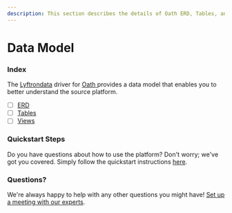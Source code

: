 ```yaml
---
description: This section describes the details of Oath ERD, Tables, and Views.
---
```


# Data Model

### Index

The  [Lyftrondata](https://www.lyftrondata.com/) driver for [Oath](https://www.lyftrondata.com/integration/oath/)[ ](https://www.lyftrondata.com/integration/oath/)provides a data model that enables you to better understand the source platform.

* [ ] [ERD](../../../marketing-analytics/oath/data-model/erd.md)
* [ ] [Tables](../../../marketing-analytics/oath/data-model/tables.md)
* [ ] [Views](../../../marketing-analytics/oath/data-model/views.md)

### Quickstart Steps

Do you have questions about how to use the platform? Don't worry; we've got you covered. Simply follow the quickstart instructions [here](../../../../quickstart-steps.md).

### Questions? <a href="#questions" id="questions"></a>

We're always happy to help with any other questions you might have! [Set up a meeting with our experts](https://www.lyftrondata.com/book-a-meeting/).

